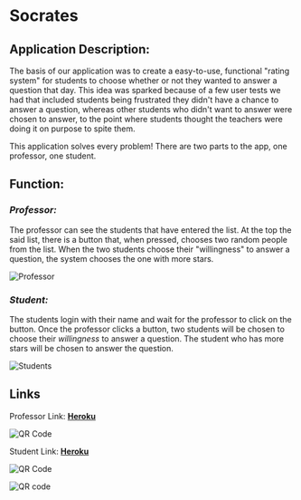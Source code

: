 # Socrates

## **Application Description:**

The basis of our application was to create a easy-to-use, functional "rating system" for students to choose whether or not they wanted to answer a question that day. This idea was sparked because of a few user tests we had that included students being frustrated they didn't have a chance to answer a question, whereas other students who didn't want to answer were chosen to answer, to the point where students thought the teachers were doing it on purpose to spite them.

This application solves every problem! There are two parts to the app, one professor, one student.

## **Function:**

### *Professor:*

The professor can see the students that have entered the list. At the top the said list, there is a button that, when pressed, chooses two random people from the list. When the two students choose their "willingness" to answer a question, the system chooses the one with more stars.

![Professor](https://gph.is/2Cfd3rG)

### *Student:*

The students login with their name and wait for the professor to click on the button. Once the professor clicks a button, two students will be chosen to choose their *willingness* to answer a question. The student who has more stars will be chosen to answer the question.

![Students](https://gph.is/2CdHJtk)

## **Links**

Professor Link: __[Heroku](https://socrates-prof.herokuapp.com)__

![QR Code](frame.PNG)

Student Link: __[Heroku](https://socrates-demo.herokuapp.com)__

![QR Code](frame-1.PNG)


![QR code](Joinin.png) 
